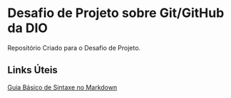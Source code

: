 # Desafio de Projeto sobre Git/GitHub da DIO

Repositório Criado para o Desafio de Projeto.

## Links Úteis
[Guia Básico de Sintaxe no Markdown](https://www.markdownguide.org/basic-syntax/)
